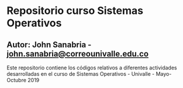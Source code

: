 # Repositorio curso Sistemas Operativos
## Autor: John Sanabria - john.sanabria@correounivalle.edu.co

Este repositorio contiene los códigos relativos a diferentes actividades 
desarrolladas en el curso de Sistemas Operativos - Univalle - Mayo-Octubre 2019

